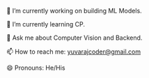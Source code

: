 🔭 I’m currently working on building ML Models.

🌱 I’m currently learning CP.

💬 Ask me about Computer Vision and Backend.

📫 How to reach me: yuvarajcoder@gmail.com

😄 Pronouns: He/His


<!---
yuvaraj-06/yuvaraj-06 is a ✨ special ✨ repository because its `README.md` (this file) appears on your GitHub profile.
You can click the Preview link to take a look at your changes.
--->
